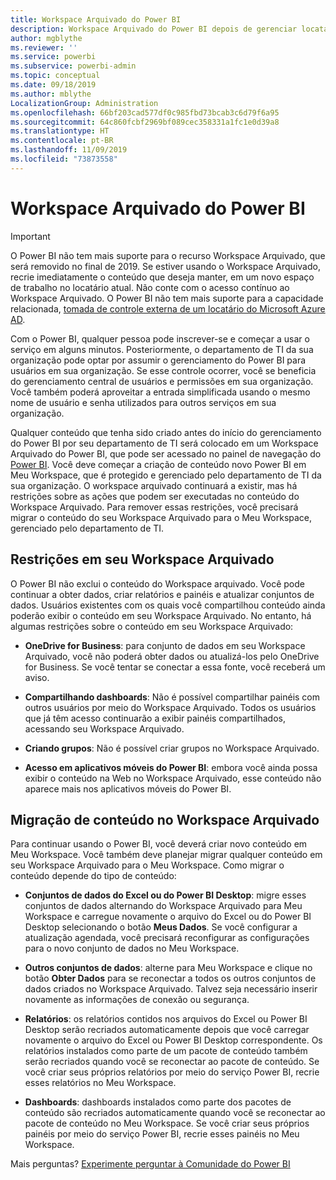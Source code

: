 ```yaml
---
title: Workspace Arquivado do Power BI
description: Workspace Arquivado do Power BI depois de gerenciar locatários do Office 365
author: mgblythe
ms.reviewer: ''
ms.service: powerbi
ms.subservice: powerbi-admin
ms.topic: conceptual
ms.date: 09/18/2019
ms.author: mblythe
LocalizationGroup: Administration
ms.openlocfilehash: 66bf203cad577df0c985fbd73bcab3c6d79f6a95
ms.sourcegitcommit: 64c860fcbf2969bf089cec358331a1fc1e0d39a8
ms.translationtype: HT
ms.contentlocale: pt-BR
ms.lasthandoff: 11/09/2019
ms.locfileid: "73873558"
---
```

# <a name="power-bi-archived-workspace"></a>Workspace Arquivado do Power BI

> [!IMPORTANT]
> O Power BI não tem mais suporte para o recurso Workspace Arquivado, que será removido no final de 2019. Se estiver usando o Workspace Arquivado, recrie imediatamente o conteúdo que deseja manter, em um novo espaço de trabalho no locatário atual. Não conte com o acesso contínuo ao Workspace Arquivado. O Power BI não tem mais suporte para a capacidade relacionada, [tomada de controle externa de um locatário do Microsoft Azure AD](service-admin-faq.md#what-is-the-process-to-manage-a-tenant-created-by-microsoft-for-my-users).

Com o Power BI, qualquer pessoa pode inscrever-se e começar a usar o serviço em alguns minutos.  Posteriormente, o departamento de TI da sua organização pode optar por assumir o gerenciamento do Power BI para usuários em sua organização.  Se esse controle ocorrer, você se beneficia do gerenciamento central de usuários e permissões em sua organização. Você também poderá aproveitar a entrada simplificada usando o mesmo nome de usuário e senha utilizados para outros serviços em sua organização.

Qualquer conteúdo que tenha sido criado antes do início do gerenciamento do Power BI por seu departamento de TI será colocado em um Workspace Arquivado do Power BI, que pode ser acessado no painel de navegação do [Power BI](https://app.powerbi.com). Você deve começar a criação de conteúdo novo Power BI em Meu Workspace, que é protegido e gerenciado pelo departamento de TI da sua organização.  O workspace arquivado continuará a existir, mas há restrições sobre as ações que podem ser executadas no conteúdo do Workspace Arquivado.  Para remover essas restrições, você precisará migrar o conteúdo do seu Workspace Arquivado para o Meu Workspace, gerenciado pelo departamento de TI.

## <a name="restrictions-in-your-archived-workspace"></a>Restrições em seu Workspace Arquivado

O Power BI não exclui o conteúdo do Workspace arquivado. Você pode continuar a obter dados, criar relatórios e painéis e atualizar conjuntos de dados. Usuários existentes com os quais você compartilhou conteúdo ainda poderão exibir o conteúdo em seu Workspace Arquivado. No entanto, há algumas restrições sobre o conteúdo em seu Workspace Arquivado:

* **OneDrive for Business**: para conjunto de dados em seu Workspace Arquivado, você não poderá obter dados ou atualizá-los pelo OneDrive for Business.  Se você tentar se conectar a essa fonte, você receberá um aviso.

* **Compartilhando dashboards**: Não é possível compartilhar painéis com outros usuários por meio do Workspace Arquivado.  Todos os usuários que já têm acesso continuarão a exibir painéis compartilhados, acessando seu Workspace Arquivado.

* **Criando grupos**: Não é possível criar grupos no Workspace Arquivado.

* **Acesso em aplicativos móveis do Power BI**: embora você ainda possa exibir o conteúdo na Web no Workspace Arquivado, esse conteúdo não aparece mais nos aplicativos móveis do Power BI.

## <a name="migrating-content-in-your-archived-workspace"></a>Migração de conteúdo no Workspace Arquivado

Para continuar usando o Power BI, você deverá criar novo conteúdo em Meu Workspace. Você também deve planejar migrar qualquer conteúdo em seu Workspace Arquivado para o Meu Workspace.  Como migrar o conteúdo depende do tipo de conteúdo:

* **Conjuntos de dados do Excel ou do Power BI Desktop**: migre esses conjuntos de dados alternando do Workspace Arquivado para Meu Workspace e carregue novamente o arquivo do Excel ou do Power BI Desktop selecionando o botão **Meus Dados**.  Se você configurar a atualização agendada, você precisará reconfigurar as configurações para o novo conjunto de dados no Meu Workspace.

* **Outros conjuntos de dados**: alterne para Meu Workspace e clique no botão **Obter Dados** para se reconectar a todos os outros conjuntos de dados criados no Workspace Arquivado.  Talvez seja necessário inserir novamente as informações de conexão ou segurança.

* **Relatórios**: os relatórios contidos nos arquivos do Excel ou Power BI Desktop serão recriados automaticamente depois que você carregar novamente o arquivo do Excel ou Power BI Desktop correspondente. Os relatórios instalados como parte de um pacote de conteúdo também serão recriados quando você se reconectar ao pacote de conteúdo. Se você criar seus próprios relatórios por meio do serviço Power BI, recrie esses relatórios no Meu Workspace.

* **Dashboards**: dashboards instalados como parte dos pacotes de conteúdo são recriados automaticamente quando você se reconectar ao pacote de conteúdo no Meu Workspace. Se você criar seus próprios painéis por meio do serviço Power BI, recrie esses painéis no Meu Workspace.

Mais perguntas? [Experimente perguntar à Comunidade do Power BI](https://community.powerbi.com/)

